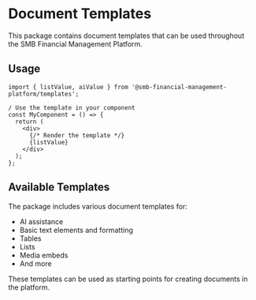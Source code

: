 # Document Templates

This package contains document templates that can be used throughout the SMB Financial Management Platform.

## Usage

```tsx
import { listValue, aiValue } from '@smb-financial-management-platform/templates';

/ Use the template in your component
const MyComponent = () => {
  return (
    <div>
      {/* Render the template */}
      {listValue}
    </div>
  );
};
```

## Available Templates

The package includes various document templates for:

- AI assistance
- Basic text elements and formatting
- Tables
- Lists
- Media embeds
- And more

These templates can be used as starting points for creating documents in the platform.

